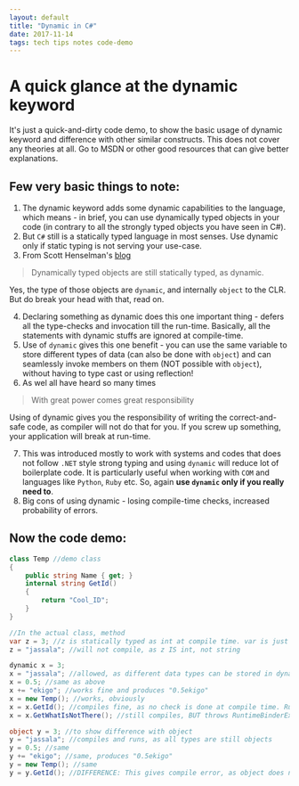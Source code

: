 ```yaml
---
layout: default
title: "Dynamic in C#"
date: 2017-11-14
tags: tech tips notes code-demo
---
```




# A quick glance at the dynamic keyword 

It's just a quick-and-dirty code demo, to show the basic usage of dynamic keyword and difference with other similar constructs. This does not cover any theories at all. Go to MSDN or other good resources that can give better explanations.

## Few very basic things to note:

1. The dynamic keyword adds some dynamic capabilities to the language, which means - in brief, you can use dynamically typed objects in your code (in contrary to all the strongly typed objects you have seen in C#).
2. But `C#` still is a statically typed language in most senses. Use dynamic only if static typing is not serving your use-case.
3. From Scott Henselman's [blog](https://www.hanselman.com/blog/C4AndTheDynamicKeywordWhirlwindTourAroundNET4AndVisualStudio2010Beta1.aspx) 
> Dynamically typed objects are still statically typed, as dynamic.

Yes, the type of those objects are `dynamic`, and internally `object` to the CLR. But do break your head with that, read on.

4. Declaring something as dynamic does this one important thing - defers all the type-checks and invocation till the run-time. Basically, all the statements with dynamic stuffs are ignored at compile-time.
5. Use of `dynamic` gives this one benefit - you can use the same variable to store different types of data (can also be done with `object`) and can seamlessly invoke members on them (NOT possible with `object`), without having to type cast or using reflection!
6. As wel all have heard so many times
> With great power comes great responsibility

Using of dynamic gives you the responsibility of writing the correct-and-safe code, as compiler will not do that for you. If you screw up something, your application will break at run-time.

7. This was introduced mostly to work with systems and codes that does not follow `.NET` style strong typing and using `dynamic` will reduce lot of boilerplate code. It is particularly useful when working with `COM` and languages like `Python`, `Ruby` etc. So, again **use `dynamic` only if you really need to**.
8. Big cons of using dynamic - losing compile-time checks, increased probability of errors.

Now the code demo:
----

```cs
class Temp //demo class
{
    public string Name { get; }
    internal string GetId()
    {
        return "Cool_ID";
    }
}

//In the actual class, method
var z = 3; //z is statically typed as int at compile time. var is just syntactic sugar, comiler will infer the actual type
z = "jassala"; //will not compile, as z IS int, not string

dynamic x = 3;
x = "jassala"; //allowed, as different data types can be stored in dynamic
x = 0.5; //same as above
x += "ekigo"; //works fine and produces "0.5ekigo"
x = new Temp(); //works, obviously
x = x.GetId(); //compiles fine, as no check is done at compile time. Runs fine as well, as the code is right
x = x.GetWhatIsNotThere(); //still compiles, BUT throws RuntimeBinderException: ''string' does not contain a definition for 'GetWhatIsNotThere''

object y = 3; //to show difference with object
y = "jassala"; //compiles and runs, as all types are still objects
y = 0.5; //same
y += "ekigo"; //same, produces "0.5ekigo"
y = new Temp(); //same
y = y.GetId(); //DIFFERENCE: This gives compile error, as object does not have a definition of GetId()
```